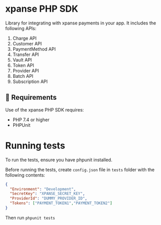 # xpanse PHP SDK

Library for integrating with xpanse payments in your app. It includes the following APIs:

1. Charge API
2. Customer API
3. PaymentMethod API
4. Transfer API
5. Vault API
6. Token API
7. Provider API
8. Batch API
9. Subscription API

## 📄 Requirements

Use of the xpanse PHP SDK requires:

* PHP 7.4 or higher
* PHPUnit

# Running tests

To run the tests, ensure you have phpunit installed.

Before running the tests, create `config.json` file in `tests` folder with the following contents:

```json
{
  "Environment": "Development",
  "SecretKey": "XPANSE_SECRET_KEY",
  "ProviderId": "DUMMY_PROVIDER_ID",
  "Tokens": ["PAYMENT_TOKEN1","PAYMENT_TOKEN2"]
}
```

Then run `phpunit tests`
